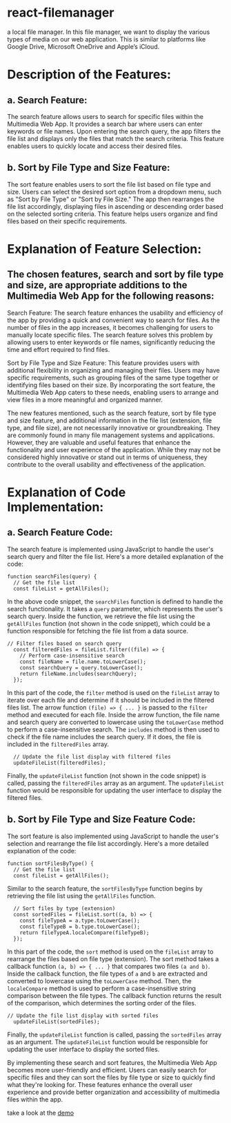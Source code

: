 # react-filemanager
a local file manager. In this file manager, we want to display the various types of media on our web application. This is similar to platforms like Google Drive, Microsoft OneDrive and Apple’s iCloud.

# Description of the Features:

## a. Search Feature:
The search feature allows users to search for specific files within the Multimedia Web App. It provides a search bar where users can enter keywords or file names. Upon entering the search query, the app filters the file list and displays only the files that match the search criteria. This feature enables users to quickly locate and access their desired files.

## b. Sort by File Type and Size Feature:
The sort feature enables users to sort the file list based on file type and size. Users can select the desired sort option from a dropdown menu, such as "Sort by File Type" or "Sort by File Size." The app then rearranges the file list accordingly, displaying files in ascending or descending order based on the selected sorting criteria. This feature helps users organize and find files based on their specific requirements.

# Explanation of Feature Selection:

## The chosen features, search and sort by file type and size, are appropriate additions to the Multimedia Web App for the following reasons:
Search Feature: The search feature enhances the usability and efficiency of the app by providing a quick and convenient way to search for files. As the number of files in the app increases, it becomes challenging for users to manually locate specific files. The search feature solves this problem by allowing users to enter keywords or file names, significantly reducing the time and effort required to find files.

Sort by File Type and Size Feature: This feature provides users with additional flexibility in organizing and managing their files. Users may have specific requirements, such as grouping files of the same type together or identifying files based on their size. By incorporating the sort feature, the Multimedia Web App caters to these needs, enabling users to arrange and view files in a more meaningful and organized manner.

The new features mentioned, such as the search feature, sort by file type and size feature, and additional information in the file list (extension, file type, and file size), are not necessarily innovative or groundbreaking. They are commonly found in many file management systems and applications. However, they are valuable and useful features that enhance the functionality and user experience of the application. While they may not be considered highly innovative or stand out in terms of uniqueness, they contribute to the overall usability and effectiveness of the application.

# Explanation of Code Implementation:

## a. Search Feature Code:

The search feature is implemented using JavaScript to handle the user's search query and filter the file list. Here's a more detailed explanation of the code:

```
function searchFiles(query) {
  // Get the file list
  const fileList = getAllFiles();
```

In the above code snippet, the `searchFiles` function is defined to handle the search functionality. It takes a `query` parameter, which represents the user's search query. Inside the function, we retrieve the file list using the `getAllFiles` function (not shown in the code snippet), which could be a function responsible for fetching the file list from a data source.

```
// Filter files based on search query
  const filteredFiles = fileList.filter((file) => {
    // Perform case-insensitive search
    const fileName = file.name.toLowerCase();
    const searchQuery = query.toLowerCase();
    return fileName.includes(searchQuery);
  });
```

In this part of the code, the `filter` method is used on the `fileList` array to iterate over each file and determine if it should be included in the filtered files list. The arrow function `(file) => { ... }` is passed to the `filter` method and executed for each file. Inside the arrow function, the file name and search query are converted to lowercase using the `toLowerCase` method to perform a case-insensitive search. The `includes`   method is then used to check if the file name includes the search query. If it does, the file is included in the `filteredFiles` array.

```
  // Update the file list display with filtered files
  updateFileList(filteredFiles);
```
Finally, the `updateFileList` function (not shown in the code snippet) is called, passing the `filteredFiles` array as an argument. The `updateFileList` function would be responsible for updating the user interface to display the filtered files.

## b. Sort by File Type and Size Feature Code:

The sort feature is also implemented using JavaScript to handle the user's selection and rearrange the file list accordingly. Here's a more detailed explanation of the code:

```
function sortFilesByType() {
  // Get the file list
  const fileList = getAllFiles();
```

Similar to the search feature, the `sortFilesByType` function begins by retrieving the file list using the `getAllFiles` function.

```
  // Sort files by type (extension)
  const sortedFiles = fileList.sort((a, b) => {
    const fileTypeA = a.type.toLowerCase();
    const fileTypeB = b.type.toLowerCase();
    return fileTypeA.localeCompare(fileTypeB);
  });
```

In this part of the code, the `sort` method is used on the `fileList` array to rearrange the files based on file type (extension). The sort method takes a callback function `(a, b) => { ... }` that compares two files `(a and b)`. Inside the callback function, the file types of `a` and `b` are extracted and converted to lowercase using the `toLowerCase` method. Then, the `localeCompare` method is used to perform a case-insensitive string comparison between the file types. The callback function returns the result of the comparison, which determines the sorting order of the files.

```
// Update the file list display with sorted files
  updateFileList(sortedFiles);
```

Finally, the `updateFileList` function is called, passing the `sortedFiles` array as an argument. The `updateFileList` function would be responsible for updating the user interface to display the sorted files.

By implementing these search and sort features, the Multimedia Web App becomes more user-friendly and efficient. Users can easily search for specific files and they can sort the files by file type or size to quickly find what they're looking for. These features enhance the overall user experience and provide better organization and accessibility of multimedia files within the app.

take a look at the [demo]([url](https://roy01-multimedia-app-extended.web.app/)https://roy01-multimedia-app-extended.web.app/)

